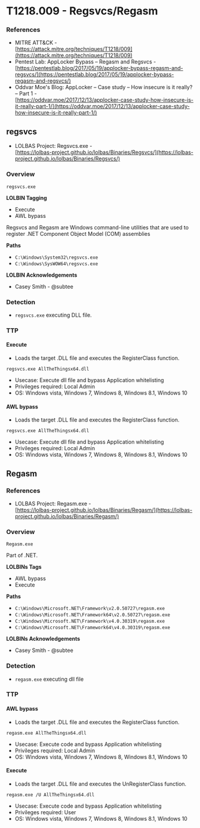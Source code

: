 <!---------------------------------------------------------------------------------
Copyright: (c) BLS OPS LLC.
This program is free software: you can redistribute it and/or modify
it under the terms of the GNU General Public License as published by
the Free Software Foundation, version 3.
This program is distributed in the hope that it will be useful,
but WITHOUT ANY WARRANTY; without even the implied warranty of
MERCHANTABILITY or FITNESS FOR A PARTICULAR PURPOSE. See the
GNU General Public License for more details.
You should have received a copy of the GNU General Public License
along with this program. If not, see <https://www.gnu.org/licenses/>.
--------------------------------------------------------------------------------->
# T1218.009 - Regsvcs/Regasm
### References
* MITRE ATT&CK -<br />[https://attack.mitre.org/techniques/T1218/009](https://attack.mitre.org/techniques/T1218/009)
* Pentest Lab: AppLocker Bypass – Regasm and Regsvcs -<br />[https://pentestlab.blog/2017/05/19/applocker-bypass-regasm-and-regsvcs/](https://pentestlab.blog/2017/05/19/applocker-bypass-regasm-and-regsvcs/)
* Oddvar Moe's Blog: AppLocker – Case study – How insecure is it really? – Part 1 -<br />[https://oddvar.moe/2017/12/13/applocker-case-study-how-insecure-is-it-really-part-1/](https://oddvar.moe/2017/12/13/applocker-case-study-how-insecure-is-it-really-part-1/)

## regsvcs

* LOLBAS Project: Regsvcs.exe -<br />[https://lolbas-project.github.io/lolbas/Binaries/Regsvcs/](https://lolbas-project.github.io/lolbas/Binaries/Regsvcs/)

### Overview

`regsvcs.exe`

**LOLBIN Tagging**

* Execute
* AWL bypass 

Regsvcs and Regasm are Windows command-line utilities that are used to register .NET Component Object Model (COM) assemblies

**Paths**

* `C:\Windows\System32\regsvcs.exe`
* `C:\Windows\SysWOW64\regsvcs.exe`

**LOLBIN Acknowledgements**

* Casey Smith - @subtee

### Detection
* `regsvcs.exe` executing DLL file.

### TTP
#### Execute

* Loads the target .DLL file and executes the RegisterClass function.

```
regsvcs.exe AllTheThingsx64.dll
```

* Usecase: Execute dll file and bypass Application whitelisting
* Privileges required: Local Admin
* OS: Windows vista, Windows 7, Windows 8, Windows 8.1, Windows 10

#### AWL bypass
* Loads the target .DLL file and executes the RegisterClass function.

```
regsvcs.exe AllTheThingsx64.dll
```

* Usecase: Execute dll file and bypass Application whitelisting
* Privileges required: Local Admin
* OS: Windows vista, Windows 7, Windows 8, Windows 8.1, Windows 10 

## Regasm
### References

* LOLBAS Project: Regasm.exe -<br />[https://lolbas-project.github.io/lolbas/Binaries/Regasm/](https://lolbas-project.github.io/lolbas/Binaries/Regasm/)

### Overview
`Regasm.exe`

Part of .NET.

**LOLBINs Tags**
* AWL bypass
* Execute 

**Paths**

* `C:\Windows\Microsoft.NET\Framework\v2.0.50727\regasm.exe`
* `C:\Windows\Microsoft.NET\Framework64\v2.0.50727\regasm.exe`
* `C:\Windows\Microsoft.NET\Framework\v4.0.30319\regasm.exe`
* `C:\Windows\Microsoft.NET\Framework64\v4.0.30319\regasm.exe`

**LOLBINs Acknowledgements**

* Casey Smith - @subtee

### Detection
* `regasm.exe` executing dll file

### TTP
#### AWL bypass
* Loads the target .DLL file and executes the RegisterClass function.

```
regasm.exe AllTheThingsx64.dll
```

* Usecase: Execute code and bypass Application whitelisting
* Privileges required: Local Admin
* OS: Windows vista, Windows 7, Windows 8, Windows 8.1, Windows 10

#### Execute
* Loads the target .DLL file and executes the UnRegisterClass function.

```
regasm.exe /U AllTheThingsx64.dll
```

* Usecase: Execute code and bypass Application whitelisting
* Privileges required: User
* OS: Windows vista, Windows 7, Windows 8, Windows 8.1, Windows 10